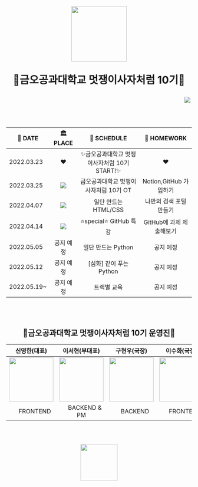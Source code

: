 <div align="center">
<h1>
  <img src ="https://user-images.githubusercontent.com/90851865/163090775-476053ec-5bc1-4db6-ae9b-05d354e595ad.png" height="150">
  
  🦁금오공과대학교 멋쟁이사자처럼 10기🦁
  
</h1>
<p align="right">
  <a href="https://www.instagram.com/likelionkumoh/"><img src="https://img.shields.io/badge/Instagram-E4405F?style=flat-square&logo=Instagram&logoColor=white&link=https://www.instagram.com/likelionkumoh/"/></a>&nbsp 
  
</p>
  
<br><br>
  
|📅 DATE |🏛 PLACE|📖 SCHEDULE|📝 HOMEWORK |
|----|:-----:|:-----------:|:--------:|
|2022.03.23|❤️|✨금오공과대학교 멋쟁이사자처럼 10기 START!✨|❤️|
|2022.03.25|<img src="https://img.shields.io/badge/도서관 5층 세미나실-F6C915?logo=Home Assistant Community Store&logoColor=white"/>|금오공과대학교 멋쟁이사자처럼 10기 OT| Notion,GitHub 가입하기|
|2022.04.07| <img src="https://img.shields.io/badge/Kumoh likelion Discord-5865F2?logo=Discord&logoColor=white"/>| 일단 만드는 HTML/CSS| 나만의 검색 포털 만들기|
|2022.04.14| <img src="https://img.shields.io/badge/도서관 5층 세미나실-F6C915?logo=Home Assistant Community Store&logoColor=white"/>|  ⭐️special⭐️ GitHub 특강| GitHub에 과제 제출해보기|
|2022.05.05|공지 예정| 일단 만드는 Python |공지 예정|
|2022.05.12|공지 예정| [심화] 같이 푸는 Python |공지 예정|
|2022.05.19~|공지 예정| 트랙별 교육 |공지 예정|
  
 <br><br>

 <h2 align="center">
   🦁금오공과대학교 멋쟁이사자처럼 10기 운영진🦁
  </h2>
  
| 신영한(대표) | 이서현(부대표) | 구현우(국장) | 이수화(국장) | 안재현(국장) |
|:------:|:------: |:------: | :------:  | :------: |
| <a href="https://github.com/syhan7516"><img src="https://avatars.githubusercontent.com/u/83218200?v=4" width="120px"/></a> | <a href="https://github.com/kathyleesh"><img src="https://avatars.githubusercontent.com/u/90851865?v=4" width="120px"/></a> | <a href="https://github.com/GHWooo"><img src="https://avatars.githubusercontent.com/u/88186460?v=4" width="120px"/></a> |  <a href="https://github.com/shlee0820"><img src="https://avatars.githubusercontent.com/u/72565083?s=96&v=4" width="120px"/></a> | <a href="https://github.com/JaeHyunGround"><img src="https://avatars.githubusercontent.com/u/97944429?s=96&v=4" width="120px"/></a> 
| <img src="https://user-images.githubusercontent.com/90851865/163164439-0e745a84-e211-4389-b91a-a443f73d52ec.png" width="15px"/> FRONTEND | <img src="https://user-images.githubusercontent.com/90851865/163164464-ae119695-036c-41a6-8a55-ad062200d650.png" width="15px"/> BACKEND & PM | <img src="https://user-images.githubusercontent.com/90851865/163164464-ae119695-036c-41a6-8a55-ad062200d650.png" width="15px"/> BACKEND | <img src="https://user-images.githubusercontent.com/90851865/163164439-0e745a84-e211-4389-b91a-a443f73d52ec.png" width="15px"/> FRONTEND | <img src="https://user-images.githubusercontent.com/90851865/163164439-0e745a84-e211-4389-b91a-a443f73d52ec.png" width="15px"/> FRONTEND |


 <br><br>
  
<img src="https://user-images.githubusercontent.com/90851865/163094866-57cee840-9dec-497f-86f2-b283f8b1aca0.png" height="100">
